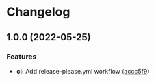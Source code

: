 # Changelog

## 1.0.0 (2022-05-25)


### Features

* **ci:** Add release-please.yml workflow ([accc5f9](https://github.com/fwextensions/react-select-quick-score/commit/accc5f98284d78f88ac0ccd4b5da46de02fd3b3b))
